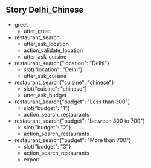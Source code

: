 ## Story Delhi_Chinese
* greet
    - utter_greet
* restaurant_search
    - utter_ask_location
    - action_validate_location
    - utter_ask_cuisine
* restaurant_search{"location": "Delhi"}
    - slot{"location": "Delhi"}
    - utter_ask_cuisine
* restaurant_search{"cuisine": "chinese"}
    - slot{"cuisine": "chinese"}
    - utter_ask_budget
* restaurant_search{"budget": "Less than 300"}
    - slot{"budget": "1"}
    - action_search_restaurants
* restaurant_search{"budget": "between 300 to 700"}
    - slot{"budget": "2"}
    - action_search_restaurants
* restaurant_search{"budget": "More than 700"}
    - slot{"budget": "3"}
    - action_search_restaurants
    - export

